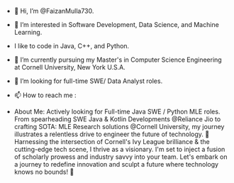 - 👋 Hi, I’m @FaizanMulla730.  
- 👀 I’m interested in Software Development, Data Science, and Machine Learning.
- I like to code in Java, C++, and Python.  
- 🌱 I’m currently pursuing my Master's in Computer Science Engineering at Cornell University, New York U.S.A.
- 💞️ I’m looking for full-time SWE/ Data Analyst roles.
- 📫 How to reach me :

  
- About Me: Actively looking for Full-time Java SWE / Python MLE roles. From spearheading SWE Java & Kotlin Developments @Reliance Jio to crafting SOTA: MLE Research solutions @Cornell University, my journey illustrates a relentless drive to engineer the future of technology. 🚀 Harnessing the intersection of Cornell's Ivy League brilliance & the cutting-edge tech scene, I thrive as a visionary. I'm set to inject a fusion of scholarly prowess and industry savvy into your team. Let's embark on a journey to redefine innovation and sculpt a future where technology knows no bounds! 🚀

<!---
FaizanMulla730/FaizanMulla730 is a ✨ special ✨ repository because its `README.md` (this file) appears on your GitHub profile.
You can click the Preview link to take a look at your changes.
--->
